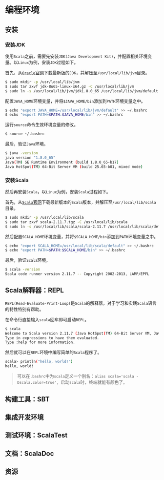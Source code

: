 # 编程环境

## 安装

### 安装JDK

使用`Scala`之前，需要先安装`JDK(Java Development Kit)`，并配置相关环境变量。以`Linux`为例，安装`JDK`过程如下。

首先，从[`Oracle`官网](http://www.oracle.com/technetwork/java/javase/downloads/jdk8-downloads-2133151.html)下载最新版的`JDK`，并解压至`/usr/local/lib/jvm`目录。

```bash
$ sudo mkdir -p /usr/local/lib/jvm
$ sudo tar zxvf jdk-8u65-linux-x64.gz -C /usr/local/lib/jvm
$ sudo ln -s /usr/local/lib/jvm/jdk1.8.0_65 /usr/local/lib/jvm/default
```

配置`JAVA_HOME`环境变量，并将`$JAVA_HOME/bin`添加到`PATH`环境变量之中。

```bash
$ echo "export JAVA_HOME=/usr/local/lib/jvm/default" >> ~/.bashrc
$ echo "export PATH=$PATH:$JAVA_HOME/bin" >> ~/.bashrc
```

运行`source`命令生效环境变量的修改。

```bash
$ source ~/.bashrc
```

最后，验证`Java`环境。

```bash
$ java -version
java version "1.8.0_65"
Java(TM) SE Runtime Environment (build 1.8.0_65-b17)
Java HotSpot(TM) 64-Bit Server VM (build 25.65-b01, mixed mode)
```

### 安装Scala

然后再安装`Scala`，以`Linux`为例，安装`Scala`过程如下。

首先，从[`Scala`官网](http://www.scala-lang.org)下载最新版本的`Scala`版本，并解压至`/usr/local/lib/scala`目录。

```bash
$ sudo mkdir -p /usr/local/lib/scala
$ sudo tar zxvf scala-2.11.7.tgz -C /usr/local/lib/scala
$ sudo ln -s /usr/local/lib/scala/scala-2.11.7 /usr/local/lib/scala/default
```

然后配置`SCALA_HOME`环境变量，并将`$SCALA_HOME/bin`添加到`PATH`环境变量之中。

```bash
$ echo "export SCALA_HOME=/usr/local/lib/scala/default" >> ~/.bashrc
$ echo "export PATH=$PATH:$SCALA_HOME/bin" >> ~/.bashrc
```

最后，验证`Scala`环境。

```bash
$ scala -version
Scala code runner version 2.11.7 -- Copyright 2002-2013, LAMP/EPFL
```

## Scala解释器：REPL

`REPL(Read-Evaluate-Print-Loop)`是`Scala`的解释器，对于学习和实践`Scala`语言的特性特别有帮助。

在命令行直接输入`scala`回车即可启动`REPL`。

```bash
$ scala
Welcome to Scala version 2.11.7 (Java HotSpot(TM) 64-Bit Server VM, Java 1.8.0_65).
Type in expressions to have them evaluated.
Type :help for more information.
```

然后就可以在`REPL`环境中编写简单的`Scala`程序了。

```bash
scala> println("hello, world!")
hello, world!
```

> 可以在`.bashrc`中为`scala`定义一个别名：`alias scala='scala -Dscala.color=true'`，启动`scala`时，终端就能有颜色了。

## 构建工具：SBT

## 集成开发环境

## 测试环境：ScalaTest

## 文档：ScalaDoc

## 资源


